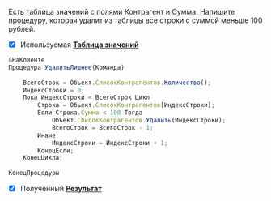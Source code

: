 Есть таблица значений с полями Контрагент и Сумма. Напишите процедуру, которая удалит из таблицы все строки с суммой меньше 100 рублей.

- [x] Используемая [__Таблица значений__](https://github.com/EDO123498/my-projects-screens/blob/main/mission21.jpg) 

```js
&НаКлиенте
Процедура УдалитьЛишнее(Команда)
		
	ВсегоСтрок = Объект.СписокКонтрагентов.Количество();
	ИндексСтроки = 0;
	Пока ИндексСтроки < ВсегоСтрок Цикл 
		Строка = Объект.СписокКонтрагентов[ИндексСтроки];	
		Если Строка.Сумма < 100 Тогда 
			Объект.СписокКонтрагентов.Удалить(ИндексСтроки);
			ВсегоСтрок = ВсегоСтрок - 1;
		Иначе
			ИндексСтроки = ИндексСтроки + 1;
		КонецЕсли;
	КонецЦикла;
  
КонецПроцедуры
```
- [x] Полученный [__Результат__](https://github.com/EDO123498/my-projects-screens/blob/main/mission22.jpg)
